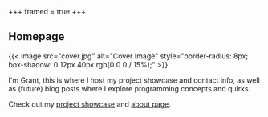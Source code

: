 +++
framed = true
+++

## Homepage

{{< image src="cover.jpg" alt="Cover Image" style="border-radius: 8px; box-shadow: 0 12px 40px rgb(0 0 0 / 15%);" >}}

I'm Grant, this is where I host my project showcase and contact info,
as well as (future) blog posts where I explore programming concepts and quirks.

Check out my [project showcase](/showcase) and [about page](/about).